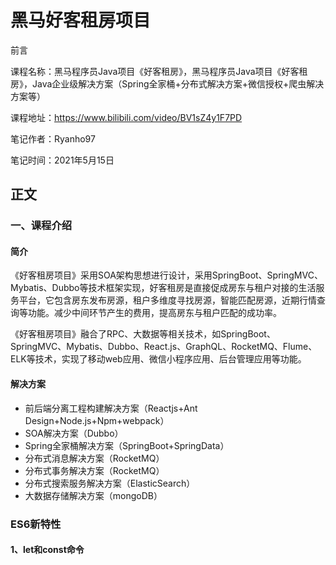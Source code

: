 # 黑马好客租房项目

前言

课程名称：黑马程序员Java项目《好客租房》，黑马程序员Java项目《好客租房》，Java企业级解决方案（Spring全家桶+分布式解决方案+微信授权+爬虫解决方案等）

课程地址：https://www.bilibili.com/video/BV1sZ4y1F7PD

笔记作者：Ryanho97

笔记时间：2021年5月15日

## 正文

### 一、课程介绍

#### 简介

《好客租房项目》采用SOA架构思想进行设计，采用SpringBoot、SpringMVC、Mybatis、Dubbo等技术框架实现，好客租房是直接促成房东与租户对接的生活服务平台，它包含房东发布房源，租户多维度寻找房源，智能匹配房源，近期行情查询等功能。减少中间环节产生的费用，提高房东与租户匹配的成功率。

《好客租房项目》融合了RPC、大数据等相关技术，如SpringBoot、SpringMVC、Mybatis、Dubbo、React.js、GraphQL、RocketMQ、Flume、ELK等技术，实现了移动web应用、微信小程序应用、后台管理应用等功能。

#### 解决方案

- 前后端分离工程构建解决方案（Reactjs+Ant Design+Node.js+Npm+webpack）
- SOA解决方案（Dubbo）
- Spring全家桶解决方案（SpringBoot+SpringData）
- 分布式消息解决方案（RocketMQ）
- 分布式事务解决方案（RocketMQ）
- 分布式搜索服务解决方案（ElasticSearch）
- 大数据存储解决方案（mongoDB）







### ES6新特性

#### 1、let和const命令

